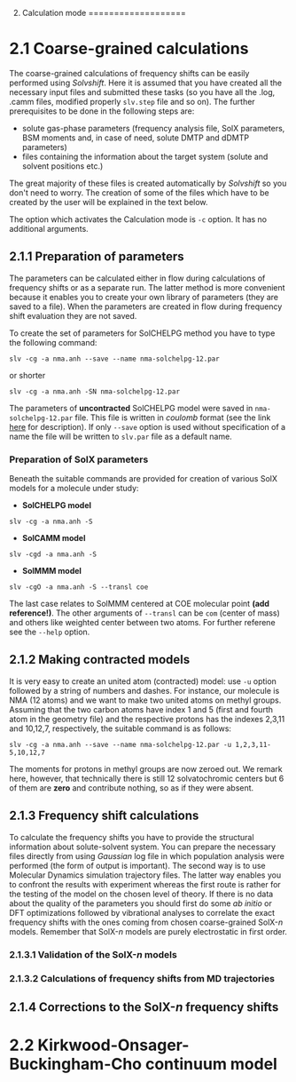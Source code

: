 2. Calculation mode
===================

# 2.1 Coarse-grained calculations

The coarse-grained calculations of frequency shifts can be easily performed using *Solvshift*. 
Here it is assumed that you have created all the necessary input files and submitted these tasks
(so you have all the .log, .camm files, modified properly `slv.step` file and so on). 
The further prerequisites to be done in the following steps are:
  * solute gas-phase parameters (frequency analysis file, 
    SolX parameters, BSM moments and, in case of need, solute DMTP and dDMTP parameters)
  * files containing the information about the target system (solute and solvent positions etc.)
  
The great majority of these files is created automatically by *Solvshift* so you don't need to worry.
The creation of some of the files which have to be created by the user will be explained in the text below. 

The option which activates the Calculation mode is `-c` option. It has no additional arguments.
  
## 2.1.1 Preparation of parameters

The parameters can be calculated either in flow during calculations of frequency shifts
or as a separate run. The latter method is more convenient because it enables you to 
create your own library of parameters (they are saved to a file). When the parameters 
are created in flow during frequency shift evaluation they are not saved.

To create the set of parameters for SolCHELPG method you have to type the following command:

```
slv -cg -a nma.anh --save --name nma-solchelpg-12.par
```
or shorter
```
slv -cg -a nma.anh -SN nma-solchelpg-12.par
```
The parameters of **uncontracted** SolCHELPG model were saved in `nma-solchelpg-12.par` file.
This file is written in *coulomb* format (see the link 
[here](https://github.com/globulion/clmb/blob/master/doc/clmb-format.md) for description). If
only `--save` option is used without specification of a name the file will be written to `slv.par`
file as a default name.

### Preparation of SolX parameters

Beneath the suitable commands are provided for creation of various SolX models for
a molecule under study:
* **SolCHELPG model**
```
slv -cg -a nma.anh -S
```
* **SolCAMM model**
```
slv -cgd -a nma.anh -S
```
* **SolMMM model**
```
slv -cgO -a nma.anh -S --transl coe
```
The last case relates to SolMMM centered at COE molecular point **(add reference!)**.
The other arguments of `--transl` can be `com` (center of mass) and others like weighted
center between two atoms. For further referene see the `--help` option.

## 2.1.2 Making contracted models

It is very easy to create an united atom (contracted) model: use `-u` option followed by a string
of numbers and dashes. For instance, our molecule is NMA (12 atoms) and we want to make two united atoms
on methyl groups. Assuming that the two carbon atoms have index 1 and 5 (first and fourth atom in the geometry
file) and the respective protons has the indexes 2,3,11 and 10,12,7, respectively, the suitable command is
as follows:

```
slv -cg -a nma.anh --save --name nma-solchelpg-12.par -u 1,2,3,11-5,10,12,7
```

The moments for protons in methyl groups are now zeroed out. We remark here, however, that
technically there is still 12 solvatochromic centers but 6 of them are **zero** and contribute nothing, so
as if they were absent.

## 2.1.3 Frequency shift calculations

To calculate the frequency shifts you have to provide the structural information
about solute-solvent system. You can prepare the necessary files directly from using
*Gaussian* log file in which population analysis were performed (the form of output
is important). The second way is to use Molecular Dynamics simulation trajectory files.
The latter way enables you to confront the results with experiment whereas the first 
route is rather for the testing of the model on the chosen level of theory. If there is 
no data about the quality of the parameters you should first do some *ab initio* or DFT
optimizations followed by vibrational analyses to correlate the exact frequency shifts
with the ones coming from chosen coarse-grained SolX-*n* models. Remember that SolX-*n* models
are purely electrostatic in first order.

### 2.1.3.1 Validation of the SolX-*n* models

### 2.1.3.2 Calculations  of frequency shifts from MD trajectories

## 2.1.4 Corrections to the SolX-*n* frequency shifts

# 2.2 Kirkwood-Onsager-Buckingham-Cho continuum model

